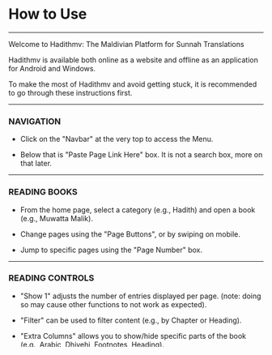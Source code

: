 # How to Use

---

Welcome to Hadithmv: The Maldivian Platform for Sunnah Translations

Hadithmv is available both online as a website and offline as an application for Android and Windows.

To make the most of Hadithmv and avoid getting stuck, it is recommended to go through these instructions first.

---

### NAVIGATION

- Click on the "Navbar" at the very top to access the Menu.

- Below that is "Paste Page Link Here" box. It is not a search box, more on that later.

---

### READING BOOKS

- From the home page, select a category (e.g., Hadith) and open a book (e.g., Muwatta Malik).

- Change pages using the "Page Buttons", or by swiping on mobile.

- Jump to specific pages using the "Page Number" box.

---

### READING CONTROLS

- "Show 1" adjusts the number of entries displayed per page. (note: doing so may cause other functions to not work as expected).

- "Filter" can be used to filter content (e.g., by Chapter or Heading).

- "Extra Columns" allows you to show/hide specific parts of the book (e.g., Arabic, Dhivehi, Footnotes, Heading).

---

### COPYING TEXT

- "Copy" lets you copy all visible text. (note: hidden text won't be copied).

- You can also select text with the cursor and then right click to copy.

- Double clicking text performs a specific action on Hadithmv, as stated below. As such, triple clicking to select a paragraph will not work.

---

### SEARCHING

- Use the "Search Box" to find specific text within the current book.

- Double-click a search result to view it in its original context. (note: this ends the search).

- Use double quotes when searching for exact matches (e.g., "like this").

- Results appear instantly. Change the page to go to the next set of results.

- You can choose how many results appear at once using "Show 1".

---

### CONTINUING WHERE YOU LAST READ

- When using either the online website or offline Android app: Your reading position is automatically saved.

- Another way to get the saved position and continue from there is: At the bottom of a book, click "Copy Current Page Link" and paste it somewhere on your device. To resume reading, open the home page, and paste it in the "Paste Page Link Here" box at the top.

- You can also input a number into the "Page Number" box to jump to a specific page.

---

### RETURN TO HOME PAGE

- On book pages with the Navbar, click the "Hadithmv Logo" at the top left.

- On other pages, there will be a hyperlinked text saying "Hadithmv" at the top, or "Back to Main Page" at the bottom.

- On some Android phones, the back button exits the app. If this happens, use the above methods.

---

### TROUBLESHOOTING

- If something malfunctions on a book, open the Navbar menu, and refresh the page using "Soft Reload" or "Hard Reload" found at the bottom.

- If that doesn't work, report it to us using the Contact page.

---

### DESKTOP KEYBOARD SHORTCUTS

- \[tab] = Tab Navigation

- \[arrow keys] = Keyboard Navigation

- \[alt + c] = Copy text to clipboard

- \[alt + m] = Open the more buttons button

- \[alt + s] = Show/hide columns

- \[alt + v] = Open filter

- \[alt + b] = Open custom search

- \[alt + p] = Open number of rows shown in a page

- The cursor starts inside the Search box on desktop for easy typing. To use the keyboard shortcuts above, click outside the search box first.

- You can click inside the "Page Number" box, then use the arrow keys to change pages.

- You can save a complete webpage (ctrl + s) for offline use.

